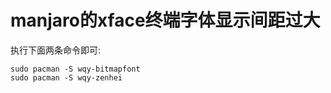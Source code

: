 # manjaro的xface终端字体显示间距过大

执行下面两条命令即可:  
```
sudo pacman -S wqy-bitmapfont
sudo pacman -S wqy-zenhei
```